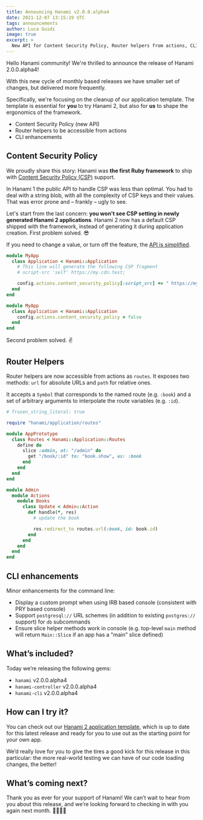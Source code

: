 ```yaml
---
title: Announcing Hanami v2.0.0.alpha4
date: 2021-12-07 13:15:19 UTC
tags: announcements
author: Luca Guidi
image: true
excerpt: >
  New API for Content Security Policy, Router helpers from actions, CLI enhancements.
---
```


Hello Hanami community! We're thrilled to announce the release of Hanami 2.0.0.alpha4!

With this new cycle of monthly based releases we have smaller set of changes, but delivered more frequently.

Specifically, we're focusing on the cleanup of our application template.
The template is essential for **you** to try Hanami 2, but also for **us** to shape the ergonomics of the framework.

- Content Security Policy (new API)
- Router helpers to be accessible from actions
- CLI enhancements

## Content Security Policy

We proudly share this story: Hanami was **the first Ruby framework** to ship with [Content Security Policy (CSP)](https://en.wikipedia.org/wiki/Content_Security_Policy) support.

In Hanami 1 the public API to handle CSP was less than optimal.
You had to deal with a string blob, with all the complexity of CSP keys and their values.
That was error prone and – frankly – ugly to see.

Let's start from the last concern: **you won't see CSP setting in newly generated Hanami 2 applications**.
Hanami 2 now has a default CSP shipped with the framework, instead of generating it during application creation.
First problem solved. 😎

If you need to change a value, or turn off the feature, the [API is simplified](https://github.com/hanami/controller/pull/353).

```ruby
module MyApp
  class Application < Hanami::Application
    # This line will generate the following CSP fragment
    # script-src 'self' https://my.cdn.test;

    config.actions.content_security_policy[:script_src] += " https://my.cdn.test"
  end
end
```

```ruby
module MyApp
  class Application < Hanami::Application
    config.actions.content_security_policy = false
  end
end
```

Second problem solved. ✌️

## Router Helpers

Router helpers are now accessible from actions as `routes`.
It exposes two methods: `url` for absolute URLs and `path` for relative ones.

It accepts a `Symbol` that corresponds to the named route (e.g. `:book`) and a set of arbitrary arguments to interpolate the route variables (e.g. `:id`).

```ruby
# frozen_string_literal: true

require "hanami/application/routes"

module AppPrototype
  class Routes < Hanami::Application::Routes
    define do
      slice :admin, at: "/admin" do
        get "/book/:id" to: "book.show", as: :book
      end
    end
  end
end
```

```ruby
module Admin
  module Actions
    module Books
      class Update < Admin::Action
        def handle(*, res)
          # update the book

          res.redirect_to routes.url(:book, id: book.id)
        end
      end
    end
  end
end
```

## CLI enhancements

Minor enhancements for the command line:

- Display a custom prompt when using IRB based console (consistent with PRY based console)
- Support `postgresql://` URL schemes (in addition to existing `postgres://` support) for `db` subcommands
- Ensure slice helper methods work in console (e.g. top-level `main` method will return `Main::Slice` if an app has a "main" slice defined)

## What’s included?

Today we’re releasing the following gems:

- `hanami` v2.0.0.alpha4
- `hanami-controller` v2.0.0.alpha4
- `hanami-cli` v2.0.0.alpha4

## How can I try it?

You can check out our [Hanami 2 application template](https://github.com/hanami/hanami-2-application-template), which is up to date for this latest release and ready for you to use out as the starting point for your own app.

We’d really love for you to give the tires a good kick for this release in this particular: the more real-world testing we can have of our code loading changes, the better!

## What’s coming next?

Thank you as ever for your support of Hanami! We can’t wait to hear from you about this release, and we’re looking forward to checking in with you again next month. 🙇🏻‍♂️🌸
